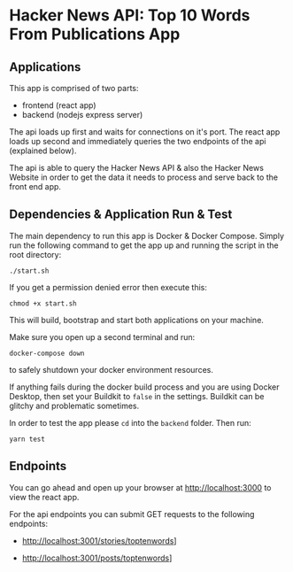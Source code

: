 # Hacker News API: Top 10 Words From Publications App

## Applications

This app is comprised of two parts:

- frontend (react app)
- backend (nodejs express server)

The api loads up first and waits for connections on it's port. The react app loads up second and immediately queries the two endpoints of the api (explained below).

The api is able to query the Hacker News API & also the Hacker News Website in order to get the data it needs to process and serve back to the front end app.

## Dependencies & Application Run & Test

The main dependency to run this app is Docker & Docker Compose. Simply run the following command to get the app up and running the script in the root directory:

`./start.sh`

If you get a permission denied error then execute this:

`chmod +x start.sh`

This will build, bootstrap and start both applications on your machine.

Make sure you open up a second terminal and run:

`docker-compose down`

to safely shutdown your docker environment resources.

If anything fails during the docker build process and you are using Docker Desktop, then set your Buildkit to `false` in the settings. Buildkit can be glitchy and problematic sometimes.

In order to test the app please `cd` into the `backend` folder. Then run:

`yarn test`

## Endpoints

You can go ahead and open up your browser at [http://localhost:3000](http://localhost:3000) to view the react app.

For the api endpoints you can submit GET requests to the following endpoints:

- [http://localhost:3001/stories/toptenwords](http://localhost:3001/stories/toptenwords)]

- [http://localhost:3001/posts/toptenwords](http://localhost:3001/stories/toptenwords)]

